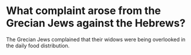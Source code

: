 # What complaint arose from the Grecian Jews against the Hebrews?

The Grecian Jews complained that their widows were being overlooked in the daily food distribution.
